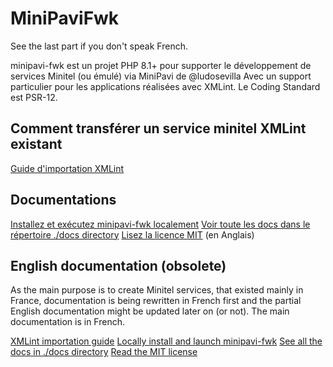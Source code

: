 # MiniPaviFwk

See the last part if you don't speak French.

minipavi-fwk est un projet PHP 8.1+ pour supporter le développement de services Minitel (ou émulé) via MiniPavi de @ludosevilla
Avec un support particulier pour les applications réalisées avec XMLint.
Le Coding Standard est PSR-12.

## Comment transférer un service minitel XMLint existant

[Guide  d'importation XMLint](./docs/fr/XMLint-transition.md)

## Documentations

[Installez et exécutez minipavi-fwk localement](./docs/fr/Local-execution.md)
[Voir toute les docs dans le répertoire ./docs directory](./docs/fr/README.md)
[Lisez la licence MIT](./LICENSE)  (en Anglais)

## English documentation (obsolete)

As the main purpose is to create Minitel services, that existed mainly in France, documentation is being rewritten in French first
and the partial English documentation might be updated later on (or not).
The main documentation is in French.

[XMLint importation guide](./docs/en/XMLint-transition.md)
[Locally install and launch minipavi-fwk](./docs/en/Local-execution.md)
[See all the docs in ./docs directory](./docs/en/README.md)
[Read the MIT license](./LICENSE)
